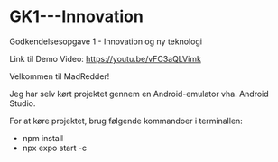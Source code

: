 # GK1---Innovation
Godkendelsesopgave 1 - Innovation og ny teknologi

Link til Demo Video: https://youtu.be/vFC3aQLVimk


Velkommen til MadRedder!

Jeg har selv kørt projektet gennem en Android-emulator vha. Android Studio.

For at køre projektet, brug følgende kommandoer i terminallen:
- npm install
- npx expo start -c
